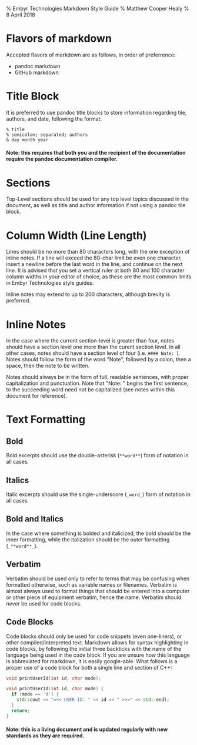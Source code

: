 % Embyr Technologies Markdown Style Guide
% Matthew Cooper Healy
% 8 April 2018

# Flavors of markdown
Accepted flavors of markdown are as follows, in order of preferrence:
 - pandoc markdown
 - GitHub markdown

# Title Block
It is preferred to use pandoc title blocks to store information regarding
tile, authors, and date, following the format:
```
% title
% semicolon; separated; authors
& day month year
```
#### Note: this requires that both you and the recipient of the documentation require the pandoc documentation compiler.

# Sections
Top-Level sections should be used for any top level topics discussed in the
document, as well as title and author information if not using a pandoc
tile block.

# Column Width (Line Length)
Lines should be no more than 80 characters long, with the one exception of
inline notes. If a line will exceed the 80-char limit be even one character,
insert a newline before the last word in the line, and continue on the next
line. It is advised that you set a vertical ruler at both 80 and 100 character
column widths in your editor of choice, as these are the most common limits
in Embyr Technologies style guides.

Inline notes may extend to up to 200 characters, although
brevity is preferred.

# Inline Notes
In the case where the current section-level is greater than four, notes
should have a section level one more than the curent section level.
In all other cases, notes should have a section level of four (i.e.
`#### Note: `). Notes should follow the form of the word "Note", followed
by a colon, then a space, then the note to be written.

Notes should always be in the form of full, readable sentences, with proper
capitalization and punctuation. Note that "Note: " begins the first sentence,
to the succeeding word need not be capitalized (see notes within this document
for reference).

# Text Formatting
## Bold
Bold excerpts should use the double-asterisk (`**word**`) form of notation
in all cases.

## Italics
Italic excerpts should use the single-underscore (`_word_`) form of notation
in all cases.

## Bold and Italics
In the case where something is bolded and italicized, the bold should be the
inner formatting, while the italization should be the outer formatting
(`_**word**_`).

## Verbatim
Verbatim should be used only to refer to terms that may be confusing when
formatted otherwise, such as variable names or filenames. Verbatim is almost
always used to format things that should be entered into a computer or other
piece of equipment verbatim, hence the name.
Verbatim should _never_ be used for code blocks.

## Code Blocks
Code blocks should only be used for code snippets (even one-liners), or other
compiled/interpreted text. Markdown allows for syntax highlighting in code
blocks, by following the initial three backticks with the name of the language
being used in the code block. If you are unsure how this language is
abbreviated for markdown, it is easily google-able. What follows is a proper
use of a code block for both a single line and section of C++:

```cpp
void printUserId(int id, char mode);
```

```cpp
void printUserId(int id, char mode) {
  if (mode == 'd') {
    std::cout << "=<< USER ID: " << id << " >>=" << std::endl;
  }
  return;
}
```

#### Note: this is a living document and is updated regularly with new standards as they are required.